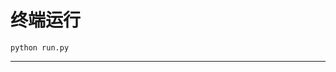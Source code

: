 # 终端运行

```shell
python run.py
```
*****************************************************************************************************************************************************************************************************************************************************************************************************************************************************************************************************************************************************************************************************************************************************************************************************************************************************************************************************************************************************************************************************************************************************************************************************************